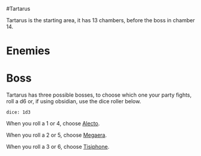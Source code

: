 #Tartarus

Tartarus is the starting area, it has 13 chambers, before the boss in chamber 14. 

# Enemies

# Boss

Tartarus has three possible bosses, to choose which one your party fights, roll a d6 or, if using obsidian, use the dice roller below.

`dice: 1d3`

When you roll a 1 or 4, choose [Alecto](Bosses/Furies/Alecto.md).

When you roll a 2 or 5, choose [Megaera](Bosses/Furies/Megaera.md).

When you roll a 3 or 6, choose [Tisiphone](Bosses/Furies/Tisiphone.md).
